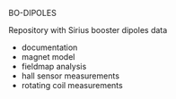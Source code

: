 BO-DIPOLES

Repository with Sirius booster dipoles data

- documentation
- magnet model
- fieldmap analysis
- hall sensor measurements
- rotating coil measurements
